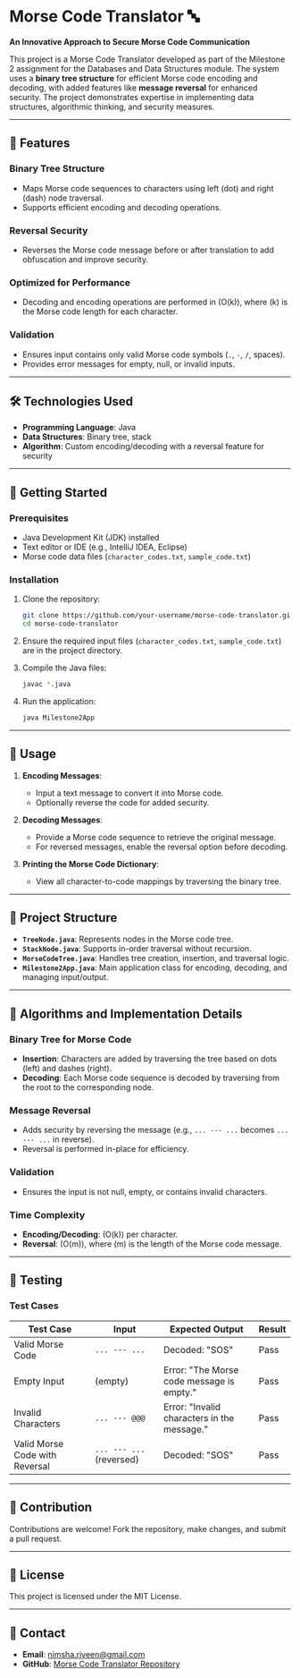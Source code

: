 
# Morse Code Translator 🔤

**An Innovative Approach to Secure Morse Code Communication**

This project is a Morse Code Translator developed as part of the Milestone 2 assignment for the Databases and Data Structures module. The system uses a **binary tree structure** for efficient Morse code encoding and decoding, with added features like **message reversal** for enhanced security. The project demonstrates expertise in implementing data structures, algorithmic thinking, and security measures.

---

## 🌟 Features

### **Binary Tree Structure**
- Maps Morse code sequences to characters using left (dot) and right (dash) node traversal.
- Supports efficient encoding and decoding operations.

### **Reversal Security**
- Reverses the Morse code message before or after translation to add obfuscation and improve security.

### **Optimized for Performance**
- Decoding and encoding operations are performed in \(O(k)\), where \(k\) is the Morse code length for each character.

### **Validation**
- Ensures input contains only valid Morse code symbols (`.`, `-`, `/`, spaces).
- Provides error messages for empty, null, or invalid inputs.

---

## 🛠️ Technologies Used
- **Programming Language**: Java
- **Data Structures**: Binary tree, stack
- **Algorithm**: Custom encoding/decoding with a reversal feature for security

---

## 📌 Getting Started

### **Prerequisites**
- Java Development Kit (JDK) installed
- Text editor or IDE (e.g., IntelliJ IDEA, Eclipse)
- Morse code data files (`character_codes.txt`, `sample_code.txt`)

### **Installation**
1. Clone the repository:
   ```bash
   git clone https://github.com/your-username/morse-code-translator.git
   cd morse-code-translator
   ```
2. Ensure the required input files (`character_codes.txt`, `sample_code.txt`) are in the project directory.

3. Compile the Java files:
   ```bash
   javac *.java
   ```

4. Run the application:
   ```bash
   java Milestone2App
   ```

---

## 📖 Usage
1. **Encoding Messages**:
   - Input a text message to convert it into Morse code.
   - Optionally reverse the code for added security.

2. **Decoding Messages**:
   - Provide a Morse code sequence to retrieve the original message.
   - For reversed messages, enable the reversal option before decoding.

3. **Printing the Morse Code Dictionary**:
   - View all character-to-code mappings by traversing the binary tree.

---

## 🚀 Project Structure
- **`TreeNode.java`**: Represents nodes in the Morse code tree.
- **`StackNode.java`**: Supports in-order traversal without recursion.
- **`MorseCodeTree.java`**: Handles tree creation, insertion, and traversal logic.
- **`Milestone2App.java`**: Main application class for encoding, decoding, and managing input/output.

---

## 🔧 Algorithms and Implementation Details

### **Binary Tree for Morse Code**
- **Insertion**: Characters are added by traversing the tree based on dots (left) and dashes (right).
- **Decoding**: Each Morse code sequence is decoded by traversing from the root to the corresponding node.

### **Message Reversal**
- Adds security by reversing the message (e.g., `... --- ...` becomes `... --- ...` in reverse).
- Reversal is performed in-place for efficiency.

### **Validation**
- Ensures the input is not null, empty, or contains invalid characters.

### **Time Complexity**
- **Encoding/Decoding**: \(O(k)\) per character.
- **Reversal**: \(O(m)\), where \(m\) is the length of the Morse code message.

---

## 🧪 Testing

### **Test Cases**
| **Test Case**                      | **Input**                                    | **Expected Output**                                       | **Result**  |
|------------------------------------|---------------------------------------------|-----------------------------------------------------------|-------------|
| Valid Morse Code                   | `... --- ...`                               | Decoded: "SOS"                                           | Pass        |
| Empty Input                        | (empty)                                     | Error: "The Morse code message is empty."                | Pass        |
| Invalid Characters                 | `... --- @@@`                               | Error: "Invalid characters in the message."              | Pass        |
| Valid Morse Code with Reversal     | `... --- ...` (reversed)                    | Decoded: "SOS"                                           | Pass        |

---

## 🤝 Contribution
Contributions are welcome! Fork the repository, make changes, and submit a pull request.

---

## 📜 License
This project is licensed under the MIT License.

---

## 📧 Contact
- **Email**: nimsha.riveen@gmail.com
- **GitHub**: [Morse Code Translator Repository](https://github.com/your-username/morse-code-translator)
